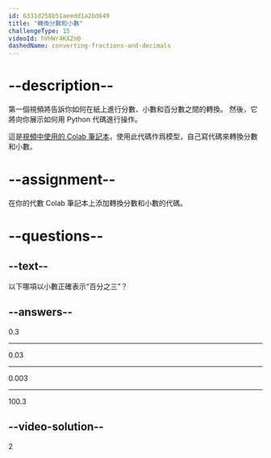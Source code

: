 ```yaml
---
id: 6331d258b51aeedd1a2bd649
title: "轉換分數和小數"
challengeType: 15
videoId: hVHWr4KXZn0
dashedName: converting-fractions-and-decimals
---
```


# --description--

第一個視頻將告訴你如何在紙上進行分數、小數和百分數之間的轉換。 然後，它將向你展示如何用 Python 代碼進行操作。

這是<a href="https://colab.research.google.com/drive/1dgeEEODP7cwm_96_JqbjxxJhVpZcFfGe?usp=sharing#scrollTo=NkMTAVF0BlqE" target="_blank" rel="noopener noreferrer nofollow">視頻中使用的 Colab 筆記本</a>，使用此代碼作爲模型，自己寫代碼來轉換分數和小數。

# --assignment--

在你的代數 Colab 筆記本上添加轉換分數和小數的代碼。

# --questions--

## --text--

以下哪項以小數正確表示“百分之三”？

## --answers--

0.3

---

0.03

---

0.003

---

100.3

## --video-solution--

2
